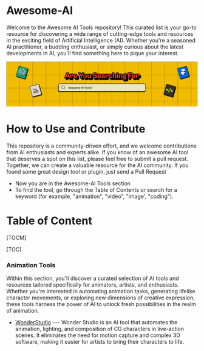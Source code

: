 # Awesome-AI
Welcome to the Awesome AI Tools repository! This curated list is your go-to resource for discovering a wide range of cutting-edge tools and resources in the exciting field of Artificial Intelligence (AI). Whether you're a seasoned AI practitioner, a budding enthusiast, or simply curious about the latest developments in AI, you'll find something here to pique your interest.

![Alt text](https://github.com/appnzee/Awesome-AI/blob/main/Media/header.png?raw=true)

# How to Use and Contribute

This repository is a community-driven effort, and we welcome contributions from AI enthusiasts and experts alike. If you know of an awesome AI tool that deserves a spot on this list, please feel free to submit a pull request. Together, we can create a valuable resource for the AI community. If you found some great design tool or plugin, just send a Pull Request

- Now you are in the Awesome-AI Tools section
- To find the tool, go through the Table of Contents or search for a keyword (for example, "animation", "video", "image', "coding").

# Table of Content

[TOCM]

[TOC]

### Animation Tools
Within this section, you'll discover a curated selection of AI tools and resources tailored specifically for animators, artists, and enthusiasts. Whether you're interested in automating animation tasks, generating lifelike character movements, or exploring new dimensions of creative expression, these tools harness the power of AI to unlock fresh possibilities in the realm of animation.

- [WonderStudio](https://wonderdynamics.com/) --- Wonder Studio is an AI tool that automates the animation, lighting, and composition of CG characters in live-action scenes. It eliminates the need for motion capture and complex 3D software, making it easier for artists to bring their characters to life.
